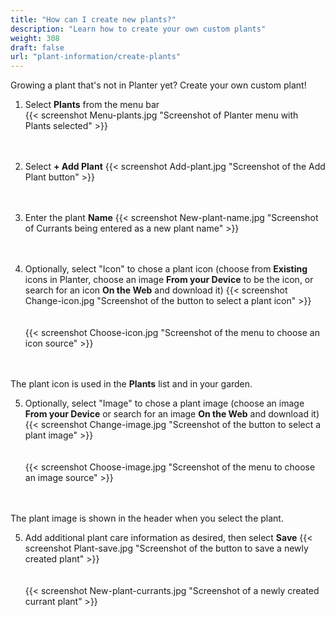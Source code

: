 ```yaml
---
title: "How can I create new plants?"
description: "Learn how to create your own custom plants"
weight: 308
draft: false
url: "plant-information/create-plants"
---
```


Growing a plant that's not in Planter yet?  Create your own custom plant!

1. Select **Plants** from the menu bar<br />
{{< screenshot Menu-plants.jpg "Screenshot of Planter menu with Plants selected" >}}<br /><br /><br />

2. Select **+ Add Plant**
{{< screenshot Add-plant.jpg "Screenshot of the Add Plant button" >}}<br /><br /><br />

3. Enter the plant **Name**
{{< screenshot New-plant-name.jpg "Screenshot of Currants being entered as a new plant name" >}}<br /><br /><br />

4. Optionally, select "Icon" to chose a plant icon (choose from **Existing** icons in Planter, choose an image  **From your Device** to be the icon, or search for an icon **On the Web** and download it)
{{< screenshot Change-icon.jpg "Screenshot of the button to select a plant icon" >}}<br /><br /><br />
{{< screenshot Choose-icon.jpg "Screenshot of the menu to choose an icon source" >}}<br /><br /><br />

The plant icon is used in the **Plants** list and in your garden.

5. Optionally, select "Image" to chose a plant image (choose an image  **From your Device** or search for an image **On the Web** and download it)
{{< screenshot Change-image.jpg "Screenshot of the button to select a plant image" >}}<br /><br /><br />
{{< screenshot Choose-image.jpg "Screenshot of the menu to choose an image source" >}}<br /><br /><br />

The plant image is shown in the header when you select the plant.

5. Add additional plant care information as desired, then select **Save**
{{< screenshot Plant-save.jpg "Screenshot of the button to save a newly created plant" >}}<br /><br /><br />
{{< screenshot New-plant-currants.jpg "Screenshot of a newly created currant plant" >}}
